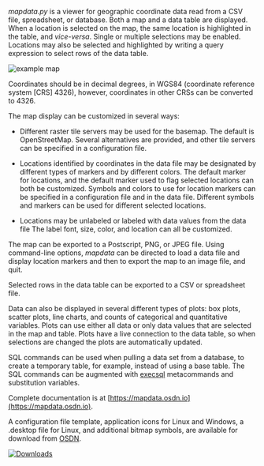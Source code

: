 
*mapdata.py* is a viewer for geographic coordinate data read from a CSV file, spreadsheet,
or database.  Both a map and a data
table are displayed.  When a location is selected on the map, the same location is highlighted in the
table, and *vice-versa*.  Single or multiple selections may be enabled.  Locations may also
be selected and highlighted by writing a query expression to select rows of the data table.

![example map](https://mapdata.osdn.io/_images/UI_CSOs_1_sm.png)

Coordinates should be in decimal degrees, in WGS84 (coordinate reference system [CRS] 4326), however,
coordinates in other CRSs can be converted to 4326.

The map display can be customized in several ways:

  * Different raster tile servers may be used for the basemap.  The default is
    OpenStreetMap.  Several alternatives are provided, and other tile servers
    can be specified in a configuration file.

  * Locations identified by coordinates in the data file may be designated by
    different types of markers and by different colors.  The default marker for
    locations, and the default marker used to flag selected locations can both be
    customized.  Symbols and colors to use for location markers can be specified
	in a configuration file and in the data file.  Different symbols and markers
	can be used for different selected locations.

  * Locations may be unlabeled or labeled with data values from the data file
    The label font, size, color, and location can all be customized.

The map can be exported to a Postscript, PNG, or JPEG file.  Using command-line options,
*mapdata* can be directed to load a data file and display location markers and then to
export the map to an image file, and quit.

Selected rows in the data table can be exported to a CSV or spreadsheet file.

Data can also be displayed in several different types of plots: box plots, scatter
plots, line charts, and counts of categorical and quantitative variables.  Plots
can use either all data or only data values that are selected in the map and
table.  Plots have a live connection to the data table, so when selections are
changed the plots are automatically updated.

SQL commands can be used when pulling a data set from a database, to create
a temporary table, for example, instead of using a base table.  The SQL
commands can be augmented with [execsql](https://pypi.org/project/execsql/)
metacommands and substitution variables.


Complete documentation is at [https://mapdata.osdn.io](https://mapdata.osdn.io).

A configuration file template, application icons for Linux and Windows, a .desktop
file for Linux, and additional bitmap symbols, are available for download from
[OSDN](https://osdn.net/projects/mapdata/releases/).

[![Downloads](https://pepy.tech/badge/mapdata)](https://pypi.org/project/mapdata/)  

